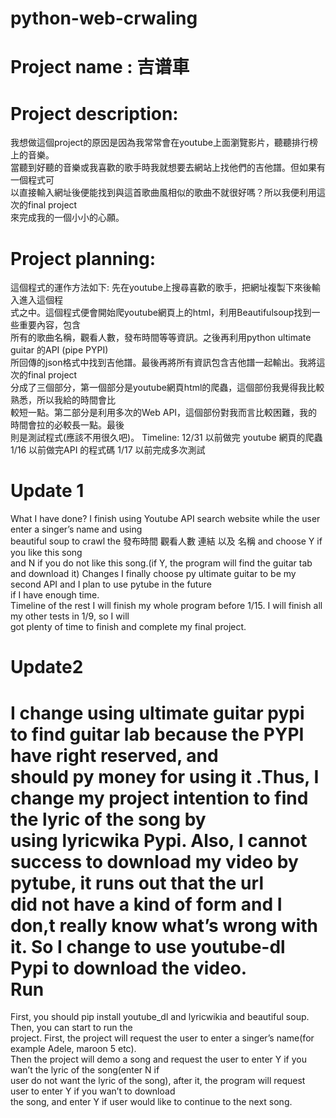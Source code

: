 # python-web-crwaling

Project name : 吉谱車
===
Project description: 
==
我想做這個project的原因是因為我常常會在youtube上面瀏覽影片，聽聽排行榜上的音樂。<br>
當聽到好聽的音樂或我喜歡的歌手時我就想要去網站上找他們的吉他譜。但如果有一個程式可<br>
以直接輸入網址後便能找到與這首歌曲風相似的歌曲不就很好嗎？所以我便利用這次的final project<br>
來完成我的一個小小的心願。<br>

Project planning:
==
這個程式的運作方法如下: 先在youtube上搜尋喜歡的歌手，把網址複製下來後輸入進入這個程<br>
式之中。這個程式便會開始爬youtube網頁上的html，利用Beautifulsoup找到一些重要內容，包含<br>
所有的歌曲名稱，觀看人數，發布時間等等資訊。之後再利用python ultimate guitar 的API (pipe PYPI)<br>
所回傳的json格式中找到吉他譜。最後再將所有資訊包含吉他譜一起輸出。我將這次的final project<br>
分成了三個部分，第一個部分是youtube網頁html的爬蟲，這個部份我覺得我比較熟悉，所以我給的時間會比<br>
較短一點。第二部分是利用多次的Web API，這個部份對我而言比較困難，我的時間會拉的必較長一點。最後<br>
則是測試程式(應該不用很久吧)。
Timeline: 12/31 以前做完 youtube 網頁的爬蟲
		 1/16 以前做完API 的程式碼
		 1/17 以前完成多次測試
 



Update 1
===
What I have done?
I finish using Youtube API search website while the user enter a singer’s name and using<br>
beautiful soup to crawl the 發布時間 觀看人數 連結 以及 名稱 and choose Y if you like this song<br>
and N if you do not like this song.(if Y, the program will find the guitar tab and download it)
Changes
I finally choose py ultimate guitar to be my second API and I plan to use pytube in the future<br>
if I have enough time.<br>
Timeline of the rest
I will finish my whole program before 1/15. I will finish all my other tests in 1/9, so I will <br>
got plenty of time to finish and complete my final project.<br>


Update2
===
I change using ultimate guitar pypi to find guitar lab because the PYPI have right reserved, and <br>
should py money for using it .Thus, I change my project intention to find the lyric of the song by<br>
using lyricwika Pypi. Also, I cannot success to download my video by pytube, it runs out that the url <br>
did not have a kind of form and I don,t really know what’s wrong with it. So I change to use youtube-dl<br>
Pypi to download the video.<br>
Run 
=
First, you should pip install youtube_dl and lyricwikia and beautiful soup. Then, you can start to run the <br>
project. First, the project will request the user to enter a singer’s name(for example Adele, maroon 5 etc). <br>
Then the project will demo a song and request the user to enter Y if you wan’t the lyric of the song(enter N if <br>
user do not want the lyric of the song), after it, the program will request user to enter Y if you wan’t to download<br>
the song, and enter Y if user would like to continue to the next song.<br>

